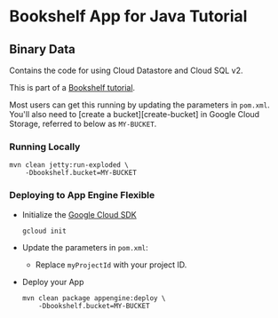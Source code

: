 # Bookshelf App for Java Tutorial
## Binary Data

Contains the code for using Cloud Datastore and Cloud SQL v2.

This is part of a [Bookshelf tutorial](https://cloud.google.com/java/getting-started/tutorial-app).

Most users can get this running by updating the parameters in `pom.xml`. You'll
also need to [create a bucket][create-bucket] in Google Cloud Storage, referred
to below as `MY-BUCKET`.

### Running Locally

    mvn clean jetty:run-exploded \
        -Dbookshelf.bucket=MY-BUCKET

### Deploying to App Engine Flexible

* Initialize the [Google Cloud SDK]()

      gcloud init

* Update the parameters in `pom.xml`:
  * Replace `myProjectId` with your project ID.

* Deploy your App

      mvn clean package appengine:deploy \
          -Dbookshelf.bucket=MY-BUCKET


